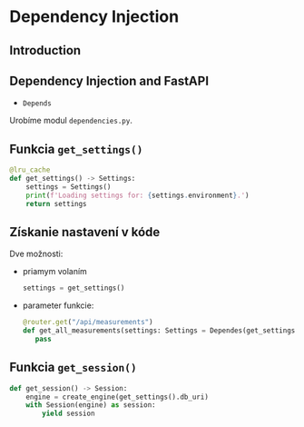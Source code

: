 # Dependency Injection

## Introduction


## Dependency Injection and FastAPI

* `Depends`

Urobíme modul `dependencies.py`.


## Funkcia `get_settings()`

```python
@lru_cache
def get_settings() -> Settings:
    settings = Settings()
    print(f'Loading settings for: {settings.environment}.')
    return settings
```


## Získanie nastavení v kóde

Dve možnosti:

* priamym volaním

   ```python
   settings = get_settings()
   ```

* parameter funkcie:

   ```python
   @router.get("/api/measurements")
   def get_all_measurements(settings: Settings = Dependes(get_settings)):
      pass
   ```


## Funkcia `get_session()`

```python
def get_session() -> Session:
    engine = create_engine(get_settings().db_uri)
    with Session(engine) as session:
        yield session
```



